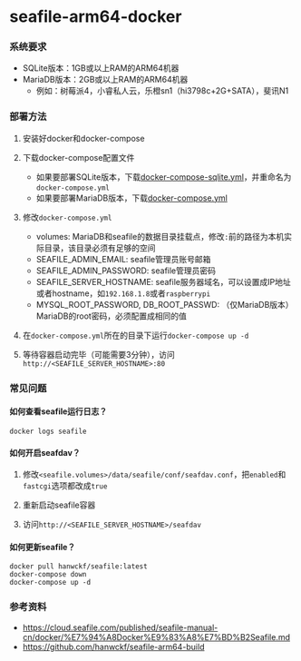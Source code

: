 # seafile-arm64-docker

### 系统要求

- SQLite版本：1GB或以上RAM的ARM64机器
- MariaDB版本：2GB或以上RAM的ARM64机器
   - 例如：树莓派4，小睿私人云，乐橙sn1（hi3798c+2G+SATA），斐讯N1

### 部署方法

1. 安装好docker和docker-compose

2. 下载docker-compose配置文件
   - 如果要部署SQLite版本，下载[docker-compose-sqlite.yml](docker-compose-sqlite.yml)，并重命名为`docker-compose.yml`
   - 如果要部署MariaDB版本，下载[docker-compose.yml](docker-compose.yml)

3. 修改`docker-compose.yml`
     - volumes: MariaDB和seafile的数据目录挂载点，修改`:`前的路径为本机实际目录，该目录必须有足够的空间
     - SEAFILE_ADMIN_EMAIL: seafile管理员账号邮箱
     - SEAFILE_ADMIN_PASSWORD: seafile管理员密码
     - SEAFILE_SERVER_HOSTNAME: seafile服务器域名，可以设置成IP地址或者hostname，如`192.168.1.8`或者`raspberrypi`
     - MYSQL_ROOT_PASSWORD, DB_ROOT_PASSWD: （仅MariaDB版本）MariaDB的root密码，必须配置成相同的值

4. 在`docker-compose.yml`所在的目录下运行`docker-compose up -d`

5. 等待容器启动完毕（可能需要3分钟），访问`http://<SEAFILE_SERVER_HOSTNAME>:80`

### 常见问题

#### 如何查看seafile运行日志？

```
docker logs seafile
```

#### 如何开启seafdav？

1. 修改`<seafile.volumes>/data/seafile/conf/seafdav.conf`，把`enabled`和`fastcgi`选项都改成`true`

2. 重新启动seafile容器

3. 访问`http://<SEAFILE_SERVER_HOSTNAME>/seafdav`

#### 如何更新seafile？
```
docker pull hanwckf/seafile:latest
docker-compose down
docker-compose up -d
```

### 参考资料

- https://cloud.seafile.com/published/seafile-manual-cn/docker/%E7%94%A8Docker%E9%83%A8%E7%BD%B2Seafile.md
- https://github.com/hanwckf/seafile-arm64-build
